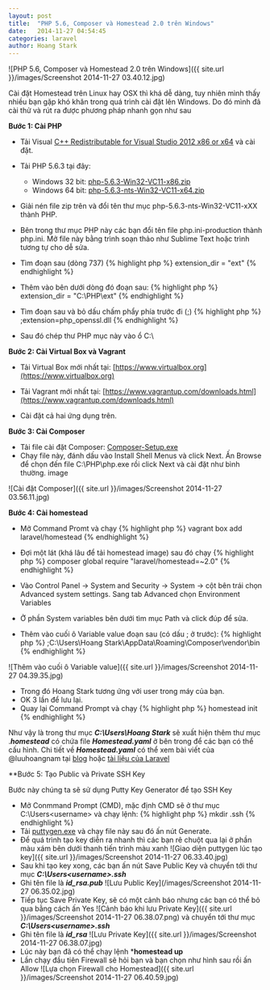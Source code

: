 ```yaml
---
layout: post
title:  "PHP 5.6, Composer và Homestead 2.0 trên Windows"
date:   2014-11-27 04:54:45
categories: laravel
author: Hoang Stark
---
```

![PHP 5.6, Composer và Homestead 2.0 trên Windows]({{ site.url }}/images/Screenshot 2014-11-27 03.40.12.jpg)

Cài đặt Homestead trên Linux hay OSX thì khá dễ dàng, tuy nhiên mình thấy nhiều bạn gặp khó khăn trong quá trình cài đặt lên Windows. Do đó mình đã cài thử và rút ra được phương pháp nhanh gọn như sau

**Bước 1: Cài PHP**

- Tải Visual [C++ Redistributable for Visual Studio 2012 x86 or x64](http://www.microsoft.com/en-us/download/details.aspx?id=30679) và cài đặt.
- Tải PHP 5.6.3 tại đây:
	- Windows 32 bit: [php-5.6.3-Win32-VC11-x86.zip](http://windows.php.net/downloads/releases/php-5.6.3-Win32-VC11-x86.zip)
	- Windows 64 bit: [php-5.6.3-nts-Win32-VC11-x64.zip](http://windows.php.net/downloads/releases/php-5.6.3-nts-Win32-VC11-x64.zip)
- Giải nén file zip trên và đổi tên thư mục php-5.6.3-nts-Win32-VC11-xXX thành PHP.
- Bên trong thư mục PHP này các bạn đổi tên file php.ini-production thành php.ini. Mở file này bằng trình soạn thảo như Sublime Text hoặc trình tương tự cho dễ sửa.
- Tìm đoạn sau (dòng 737) 
{% highlight php %}
extension_dir = "ext"
{% endhighlight %}

- Thêm vào bên dưới dòng đó đoạn sau:
{% highlight php %}
extension_dir = "C:\PHP\ext"
{% endhighlight %}

- Tìm đoạn sau và bỏ dấu chấm phẩy phía trước đi (;)
{% highlight php %}
;extension=php_openssl.dll
{% endhighlight %}

- Sau đó chép thư PHP mục này vào ổ C:\

**Bước 2: Cài Virtual Box và Vagrant**

- Tải Virtual Box mới nhất tại: [https://www.virtualbox.org](https://www.virtualbox.org)
- Tải Vagrant mới nhất tại: [https://www.vagrantup.com/downloads.html](https://www.vagrantup.com/downloads.html)

- Cài đặt cả hai ứng dụng trên.

**Bước 3: Cài Composer**

- Tải file cài đặt Composer: [Composer-Setup.exe](https://getcomposer.org/Composer-Setup.exe)
- Chạy file này, đánh dấu vào Install Shell Menus và click Next. Ấn Browse để chọn đến file C:\PHP\php.exe rồi click Next và cài đặt như bình thường.
image

![Cài đặt Composer]({{ site.url }}/images/Screenshot 2014-11-27 03.56.11.jpg)

**Bước 4: Cài homestead**

- Mở Command Promt và chạy 
{% highlight php %}
vagrant box add laravel/homestead
{% endhighlight %}

- Đợi một lát (khá lâu để tải homestead image) sau đó chạy 
{% highlight php %}
composer global require "laravel/homestead=~2.0"
{% endhighlight %}

- Vào Control Panel -> System and Security -> System -> cột bên trái chọn Advanced system settings. Sang tab Advanced chọn Environment Variables

- Ở phần System variables bên dưới tìm mục Path và click đúp để sửa.

- Thêm vào cuối ô Variable value đoạn sau (có dấu ; ở trước): 
{% highlight php %}
;C:\Users\Hoang Stark\AppData\Roaming\Composer\vendor\bin
{% endhighlight %}

![Thêm vào cuối ô Variable value]({{ site.url }}/images/Screenshot 2014-11-27 04.39.35.jpg)

- Trong đó Hoang Stark tương ứng với user trong máy của bạn.
- OK 3 lần để lưu lại.
- Quay lại Command Prompt và chạy 
{% highlight php %}
homestead init
{% endhighlight %}

Như vậy là trong thư mục ***C:\Users\Hoang Stark*** sẽ xuất hiện thêm thư mục .***homestead*** có chứa file ***Homestead.yaml*** ở bên trong để các bạn có thể cấu hình.
Chi tiết về ***Homestead.yaml*** có thể xem bài viết của @luuhoangnam tại [blog](http://blog.luuhoangnam.com/virtual-machine/homestead-youre-my-friend.html) hoặc [tài liệu của Laravel](http://laravel.com/docs/4.2/homestead)

**Bước 5: Tạo Public và Private SSH Key

Bước này chúng ta sẽ sử dụng Putty Key Generator để tạo SSH Key

- Mở Conmmand Prompt (CMD), mặc định CMD sẽ ở thư mục C:\Users\<username> và chạy lệnh: 
{% highlight php %}
mkdir .ssh
{% endhighlight %}
- Tải [puttygen.exe](http://the.earth.li/~sgtatham/putty/latest/x86/puttygen.exe) và chạy file này sau đó ấn nút Generate.
- Để quá trình tạo key diễn ra nhanh thì các bạn rê chuột qua lại ở phần màu xám bên dưới thanh tiến trình màu xanh
![Giao diện puttygen lúc tạo key]({{ site.url }}/images/Screenshot 2014-11-27 06.33.40.jpg)
- Sau khi tạo key xong, các bạn ấn nút Save Public Key và chuyển tới thư mục ***C:\Users\<username>\.ssh***
- Ghi tên file là ***id_rsa.pub***
![Lưu Public Key](/images/Screenshot 2014-11-27 06.35.02.jpg)
- Tiếp tục Save Private Key, sẽ có một cảnh báo nhưng các bạn có thể bỏ qua bằng cách ấn Yes
![Cảnh báo khi lưu Private Key]({{ site.url }}/images/Screenshot 2014-11-27 06.38.07.png)
 và chuyển tới thư mục ***C:\Users\<username>\.ssh***
- Ghi tên file là ***id_rsa***
![Lưu Private Key]({{ site.url }}/images/Screenshot 2014-11-27 06.38.07.jpg)
- Lúc này bạn đã có thể chạy lệnh ***homestead up**
- Lần chạy đầu tiên Firewall sẽ hỏi bạn và bạn chọn như hình sau rồi ấn Allow
![Lựa chọn Firewall cho Homestead]({{ site.url }}/images/Screenshot 2014-11-27 06.40.59.jpg)